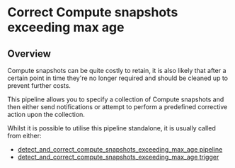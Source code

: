 # Correct Compute snapshots exceeding max age

## Overview

Compute snapshots can be quite costly to retain, it is also likely that after a certain point in time they're no longer required and should be cleaned up to prevent further costs.

This pipeline allows you to specify a collection of Compute snapshots and then either send notifications or attempt to perform a predefined corrective action upon the collection.

Whilst it is possible to utilise this pipeline standalone, it is usually called from either:
- [detect_and_correct_compute_snapshots_exceeding_max_age pipeline](https://hub.flowpipe.io/mods/turbot/azure_thrifty/pipelines/azure_thrifty.pipeline.detect_and_correct_compute_snapshots_exceeding_max_age)
- [detect_and_correct_compute_snapshots_exceeding_max_age trigger](https://hub.flowpipe.io/mods/turbot/azure_thrifty/triggers/azure_thrifty.trigger.query.detect_and_correct_compute_snapshots_exceeding_max_age)